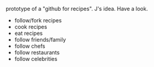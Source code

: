prototype of a "github for recipes".  J's idea.  Have a look.

* follow/fork recipes
* cook recipes
* eat recipes
* follow friends/family
* follow chefs
* follow restaurants
* follow celebrities
